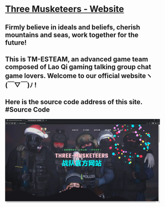 # [Three Musketeers - Website ](https://tmes.eu.org/)
## Firmly believe in ideals and beliefs, cherish mountains and seas, work together for the future! 
##  This is TM-ESTEAM, an advanced game team composed of Lao Qi gaming talking group chat game lovers. Welcome to our official websiteヽ(￣▽￣)ﾉ !
##  Here is the source code address of this site. #Source Code
[![Index](img/blog/inner_b1.webp "Index")](https://tmes.eu.org/)


